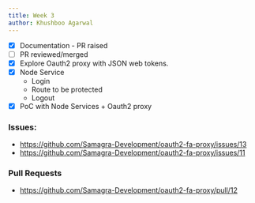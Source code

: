 ```yaml
---
title: Week 3
author: Khushboo Agarwal
---
```


<!--

-->

- [X] Documentation - PR raised
- [ ] PR reviewed/merged
- [X] Explore Oauth2 proxy with JSON web tokens.
- [X] Node Service
    -  Login
    -  Route to be protected
    -  Logout
- [X] PoC with Node Services + Oauth2 proxy
### Issues: 
- https://github.com/Samagra-Development/oauth2-fa-proxy/issues/13
- https://github.com/Samagra-Development/oauth2-fa-proxy/issues/11

### Pull Requests
- https://github.com/Samagra-Development/oauth2-fa-proxy/pull/12

   
         
